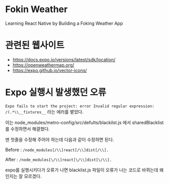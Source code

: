 # Fokin Weather
Learning React Native by Building a Foking Weather App

# 관련된 웹사이트
- https://docs.expo.io/versions/latest/sdk/location/
- https://openweathermap.org/
- https://expo.github.io/vector-icons/


# Expo 실행시 발생했던 오류
`Expo fails to start the project: error Invalid regular expression: /(.*\\__fixtures__`
라는 에러를 뱉었다.

이는 node_modules/metro-config/src/defults/blackilst.js 에서 sharedBlacklist를 수정하면서 해결했다.

맨 첫줄을 수정해 주어야 하는데 다음과 같이 수정하면 된다.

Before : `/node_modules[/\\]react[/\\]dist[/\\].`

After  : `/node_modules[\/\\]react[\/\\]dist[\/\\].`

expo를 실행시키다가 오류가 나면 blacklist.js 파일이 오류가 나는 코드로 바뀌는데
왜인지는 잘 모르겠다.
